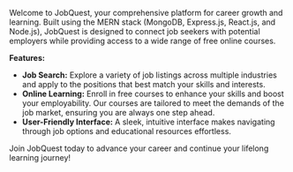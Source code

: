Welcome to JobQuest, your comprehensive platform for career growth and learning. Built using the MERN stack (MongoDB, Express.js, React.js, and Node.js), JobQuest is designed to connect job seekers with potential employers while providing access to a wide range of free online courses.

**Features:**
- **Job Search:** Explore a variety of job listings across multiple industries and apply to the positions that best match your skills and interests.
- **Online Learning:** Enroll in free courses to enhance your skills and boost your employability. Our courses are tailored to meet the demands of the job market, ensuring you are always one step ahead.
- **User-Friendly Interface:** A sleek, intuitive interface makes navigating through job options and educational resources effortless.

Join JobQuest today to advance your career and continue your lifelong learning journey!
